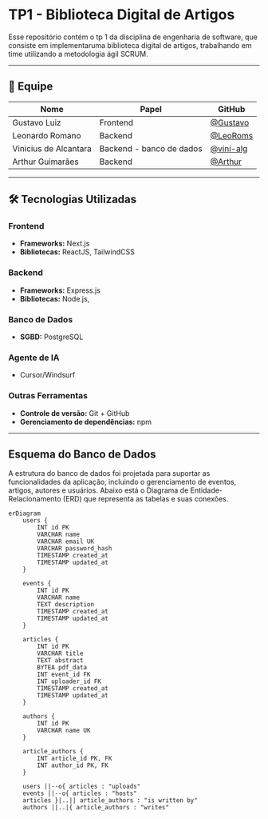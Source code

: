 # TP1 - Biblioteca Digital de Artigos

Esse repositório contém o tp 1 da disciplina de engenharia de software, que consiste em implementaruma biblioteca digital de artigos, trabalhando em time utilizando a metodologia ágil SCRUM.

---

## 👥 Equipe

| Nome                 | Papel      | GitHub |
|----------------------|------------|--------|
| Gustavo Luiz    | Frontend  | [@Gustavo](https://github.com/Gustav0Luiz) |
| Leonardo Romano | Backend    | [@LeoRoms](https://github.com/LeoRoms) |
| Vinicius de Alcantara| Backend - banco de dados  | [@vini-alg](https://github.com/vini-alg) |
| Arthur Guimarães  | Backend    | [@Arthur](https://github.com/arthurguimaraesferreira) |

---
## 🛠 Tecnologias Utilizadas

### Frontend
- **Frameworks:** Next.js  
- **Bibliotecas:** ReactJS, TailwindCSS 

### Backend
- **Frameworks:** Express.js  
- **Bibliotecas:** Node.js,  

### Banco de Dados
- **SGBD:** PostgreSQL  

### Agente de IA 
- Cursor/Windsurf

### Outras Ferramentas
- **Controle de versão:** Git + GitHub  
- **Gerenciamento de dependências:** npm    
---

## Esquema do Banco de Dados

A estrutura do banco de dados foi projetada para suportar as funcionalidades da aplicação, incluindo o gerenciamento de eventos, artigos, autores e usuários. Abaixo está o Diagrama de Entidade-Relacionamento (ERD) que representa as tabelas e suas conexões.

```mermaid
erDiagram
    users {
        INT id PK
        VARCHAR name
        VARCHAR email UK
        VARCHAR password_hash
        TIMESTAMP created_at
        TIMESTAMP updated_at
    }

    events {
        INT id PK
        VARCHAR name
        TEXT description
        TIMESTAMP created_at
        TIMESTAMP updated_at
    }

    articles {
        INT id PK
        VARCHAR title
        TEXT abstract
        BYTEA pdf_data
        INT event_id FK
        INT uploader_id FK
        TIMESTAMP created_at
        TIMESTAMP updated_at
    }

    authors {
        INT id PK
        VARCHAR name UK
    }

    article_authors {
        INT article_id PK, FK
        INT author_id PK, FK
    }

    users ||--o{ articles : "uploads"
    events ||--o{ articles : "hosts"
    articles }|..|| article_authors : "is written by"
    authors ||..|{ article_authors : "writes"

```



